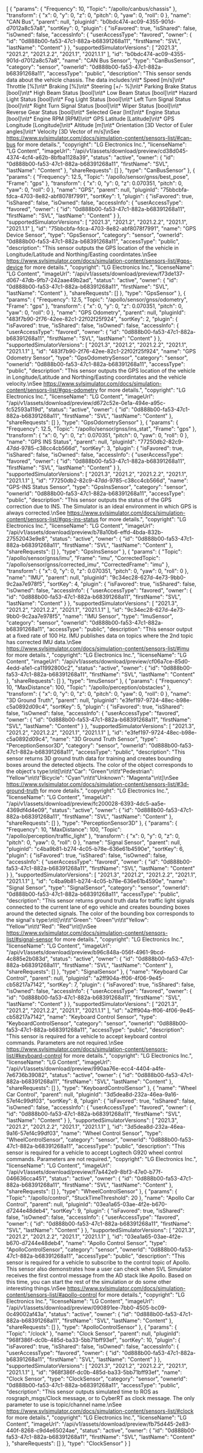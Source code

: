 [
  {
    "params": {
      "Frequency": 10,
      "Topic": "/apollo/canbus/chassis"
    },
    "transform": {
      "x": 0,
      "y": 0,
      "z": 0,
      "pitch": 0,
      "yaw": 0,
      "roll": 0
    },
    "name": "CAN Bus",
    "parent": null,
    "pluginId": "b0bdc474-ac09-4355-901d-d7012a8c57a8",
    "sortKey": 0,
    "plugin": {
      "isFavored": true,
      "isShared": false,
      "isOwned": false,
      "accessInfo": {
        "userAccessType": "favored",
        "owner": {
          "id": "0d888b00-fa53-47c1-882a-b68391268a11",
          "firstName": "SVL",
          "lastName": "Content"
        }
      },
      "supportedSimulatorVersions": [
        "2021.3",
        "2021.2",
        "2021.2.2",
        "2021.1",
        "2021.1.1"
      ],
      "id": "b0bdc474-ac09-4355-901d-d7012a8c57a8",
      "name": "CAN Bus Sensor",
      "type": "CanBusSensor",
      "category": "sensor",
      "ownerId": "0d888b00-fa53-47c1-882a-b68391268a11",
      "accessType": "public",
      "description": "This sensor sends data about the vehicle chassis. The data includes:\n\t* Speed [m/s]\n\t* Throttle [%]\n\t* Braking [%]\n\t* Steering [+/- %]\n\t* Parking Brake Status [bool]\n\t* High Beam Status [bool]\n\t* Low Beam Status [bool]\n\t* Hazard Light Status [bool]\n\t* Fog Light Status [bool]\n\t* Left Turn Signal Status [bool]\n\t* Right Turn Signal Status [bool]\n\t* Wiper Status [bool]\n\t* Reverse Gear Status [bool]\n\t* Selected Gear [Int]\n\t* Engine Status [bool]\n\t* Engine RPM [RPM]\n\t* GPS Latitude [Latitude]\n\t* GPS Longitude [Longitude]\n\t* Altitude [m]\n\t* Orientation [3D Vector of Euler angles]\n\t* Velocity [3D Vector of m/s]\nSee https://www.svlsimulator.com/docs/simulation-content/sensors-list/#can-bus for more details.",
      "copyright": "LG Electronics Inc.",
      "licenseName": "LG Content",
      "imageUrl": "/api/v1/assets/download/preview/cd38d045-4374-4cf4-a62b-8bfba1128a39",
      "status": "active",
      "owner": {
        "id": "0d888b00-fa53-47c1-882a-b68391268a11",
        "firstName": "SVL",
        "lastName": "Content"
      },
      "shareRequests": []
    },
    "type": "CanBusSensor"
  },
  {
    "params": {
      "Frequency": 12.5,
      "Topic": "/apollo/sensor/gnss/best_pose",
      "Frame": "gps"
    },
    "transform": {
      "x": 0,
      "y": 0,
      "z": 0.070351,
      "pitch": 0,
      "yaw": 0,
      "roll": 0
    },
    "name": "GPS",
    "parent": null,
    "pluginId": "75bbcbfa-fdca-4703-8e82-abf8078f7991",
    "sortKey": 1,
    "plugin": {
      "isFavored": true,
      "isShared": false,
      "isOwned": false,
      "accessInfo": {
        "userAccessType": "favored",
        "owner": {
          "id": "0d888b00-fa53-47c1-882a-b68391268a11",
          "firstName": "SVL",
          "lastName": "Content"
        }
      },
      "supportedSimulatorVersions": [
        "2021.3",
        "2021.2",
        "2021.2.2",
        "2021.1",
        "2021.1.1"
      ],
      "id": "75bbcbfa-fdca-4703-8e82-abf8078f7991",
      "name": "GPS Device Sensor",
      "type": "GpsSensor",
      "category": "sensor",
      "ownerId": "0d888b00-fa53-47c1-882a-b68391268a11",
      "accessType": "public",
      "description": "This sensor outputs the GPS location of the vehicle in Longitude/Latitude and Northing/Easting coordintates.\nSee https://www.svlsimulator.com/docs/simulation-content/sensors-list/#gps-device for more details.",
      "copyright": "LG Electronics Inc.",
      "licenseName": "LG Content",
      "imageUrl": "/api/v1/assets/download/preview/f73de137-d067-47db-9fb7-242aae49b2ad",
      "status": "active",
      "owner": {
        "id": "0d888b00-fa53-47c1-882a-b68391268a11",
        "firstName": "SVL",
        "lastName": "Content"
      },
      "shareRequests": []
    },
    "type": "GpsSensor"
  },
  {
    "params": {
      "Frequency": 12.5,
      "Topic": "/apollo/sensor/gnss/odometry",
      "Frame": "gps"
    },
    "transform": {
      "x": 0,
      "y": 0,
      "z": 0.070351,
      "pitch": 0,
      "yaw": 0,
      "roll": 0
    },
    "name": "GPS Odometry",
    "parent": null,
    "pluginId": "483f7b90-2f76-42ee-82c1-22f02f25f924",
    "sortKey": 2,
    "plugin": {
      "isFavored": true,
      "isShared": false,
      "isOwned": false,
      "accessInfo": {
        "userAccessType": "favored",
        "owner": {
          "id": "0d888b00-fa53-47c1-882a-b68391268a11",
          "firstName": "SVL",
          "lastName": "Content"
        }
      },
      "supportedSimulatorVersions": [
        "2021.3",
        "2021.2",
        "2021.2.2",
        "2021.1",
        "2021.1.1"
      ],
      "id": "483f7b90-2f76-42ee-82c1-22f02f25f924",
      "name": "GPS Odometry Sensor",
      "type": "GpsOdometrySensor",
      "category": "sensor",
      "ownerId": "0d888b00-fa53-47c1-882a-b68391268a11",
      "accessType": "public",
      "description": "This sensor outputs the GPS location of the vehicle in Longitude/Latitude and Northing/Easting coordintates and the vehicle velocity.\nSee https://www.svlsimulator.com/docs/simulation-content/sensors-list/#gps-odometry for more details.",
      "copyright": "LG Electronics Inc.",
      "licenseName": "LG Content",
      "imageUrl": "/api/v1/assets/download/preview/d672c52e-0e1a-494e-a95c-fc52593a119d",
      "status": "active",
      "owner": {
        "id": "0d888b00-fa53-47c1-882a-b68391268a11",
        "firstName": "SVL",
        "lastName": "Content"
      },
      "shareRequests": []
    },
    "type": "GpsOdometrySensor"
  },
  {
    "params": {
      "Frequency": 12.5,
      "Topic": "/apollo/sensor/gnss/ins_stat",
      "Frame": "gps"
    },
    "transform": {
      "x": 0,
      "y": 0,
      "z": 0.070351,
      "pitch": 0,
      "yaw": 0,
      "roll": 0
    },
    "name": "GPS INS Status",
    "parent": null,
    "pluginId": "77250db2-82c9-47dd-9785-c38cc4cb566d",
    "sortKey": 3,
    "plugin": {
      "isFavored": true,
      "isShared": false,
      "isOwned": false,
      "accessInfo": {
        "userAccessType": "favored",
        "owner": {
          "id": "0d888b00-fa53-47c1-882a-b68391268a11",
          "firstName": "SVL",
          "lastName": "Content"
        }
      },
      "supportedSimulatorVersions": [
        "2021.3",
        "2021.2",
        "2021.2.2",
        "2021.1",
        "2021.1.1"
      ],
      "id": "77250db2-82c9-47dd-9785-c38cc4cb566d",
      "name": "GPS-INS Status Sensor",
      "type": "GpsInsSensor",
      "category": "sensor",
      "ownerId": "0d888b00-fa53-47c1-882a-b68391268a11",
      "accessType": "public",
      "description": "This sensor outputs the status of the GPS correction due to INS. The Simulator is an ideal environment in which GPS is always corrected.\nSee https://www.svlsimulator.com/docs/simulation-content/sensors-list/#gps-ins-status for more details.",
      "copyright": "LG Electronics Inc.",
      "licenseName": "LG Content",
      "imageUrl": "/api/v1/assets/download/preview/b78a10b6-effd-4bda-832b-27552043e9e8",
      "status": "active",
      "owner": {
        "id": "0d888b00-fa53-47c1-882a-b68391268a11",
        "firstName": "SVL",
        "lastName": "Content"
      },
      "shareRequests": []
    },
    "type": "GpsInsSensor"
  },
  {
    "params": {
      "Topic": "/apollo/sensor/gnss/imu",
      "Frame": "imu",
      "CorrectedTopic": "/apollo/sensor/gnss/corrected_imu",
      "CorrectedFrame": "imu"
    },
    "transform": {
      "x": 0,
      "y": 0,
      "z": 0.070351,
      "pitch": 0,
      "yaw": 0,
      "roll": 0
    },
    "name": "IMU",
    "parent": null,
    "pluginId": "9c34ec28-627d-4e73-9bb0-9c2aa7e978f5",
    "sortKey": 4,
    "plugin": {
      "isFavored": true,
      "isShared": false,
      "isOwned": false,
      "accessInfo": {
        "userAccessType": "favored",
        "owner": {
          "id": "0d888b00-fa53-47c1-882a-b68391268a11",
          "firstName": "SVL",
          "lastName": "Content"
        }
      },
      "supportedSimulatorVersions": [
        "2021.3",
        "2021.2",
        "2021.2.2",
        "2021.1",
        "2021.1.1"
      ],
      "id": "9c34ec28-627d-4e73-9bb0-9c2aa7e978f5",
      "name": "IMU Sensor",
      "type": "ImuSensor",
      "category": "sensor",
      "ownerId": "0d888b00-fa53-47c1-882a-b68391268a11",
      "accessType": "public",
      "description": "This sensor output at a fixed rate of 100 Hz. IMU publishes data on topics where the 2nd topic has corrected IMU data.\nSee https://www.svlsimulator.com/docs/simulation-content/sensors-list/#imu for more details.",
      "copyright": "LG Electronics Inc.",
      "licenseName": "LG Content",
      "imageUrl": "/api/v1/assets/download/preview/cf06a7ce-85d0-4edd-a1e1-ca11992800c2",
      "status": "active",
      "owner": {
        "id": "0d888b00-fa53-47c1-882a-b68391268a11",
        "firstName": "SVL",
        "lastName": "Content"
      },
      "shareRequests": []
    },
    "type": "ImuSensor"
  },
  {
    "params": {
      "Frequency": 10,
      "MaxDistance": 100,
      "Topic": "/apollo/perception/obstacles"
    },
    "transform": {
      "x": 0,
      "y": 0,
      "z": 0,
      "pitch": 0,
      "yaw": 0,
      "roll": 0
    },
    "name": "3D Ground Truth",
    "parent": null,
    "pluginId": "e3fef197-9724-48ec-b98e-c5a0892d09c4",
    "sortKey": 5,
    "plugin": {
      "isFavored": true,
      "isShared": false,
      "isOwned": false,
      "accessInfo": {
        "userAccessType": "favored",
        "owner": {
          "id": "0d888b00-fa53-47c1-882a-b68391268a11",
          "firstName": "SVL",
          "lastName": "Content"
        }
      },
      "supportedSimulatorVersions": [
        "2021.3",
        "2021.2",
        "2021.2.2",
        "2021.1",
        "2021.1.1"
      ],
      "id": "e3fef197-9724-48ec-b98e-c5a0892d09c4",
      "name": "3D Ground Truth Sensor",
      "type": "PerceptionSensor3D",
      "category": "sensor",
      "ownerId": "0d888b00-fa53-47c1-882a-b68391268a11",
      "accessType": "public",
      "description": "This sensor returns 3D ground truth data for training and creates bounding boxes around the detected objects. The color of the object corresponds to the object's type:\n\t[\n\t\t\"Car\": \"Green\"\n\t\t\"Pedestrian\": \"Yellow\"\n\t\t\"Bicycle\": \"Cyan\"\n\t\t\"Unknown\":  \"Magenta\"\n\t]\nSee https://www.svlsimulator.com/docs/simulation-content/sensors-list/#3d-ground-truth for more details.",
      "copyright": "LG Electronics Inc.",
      "licenseName": "LG Content",
      "imageUrl": "/api/v1/assets/download/preview/fc200028-6393-4dc5-aa5e-4369df4d4e09",
      "status": "active",
      "owner": {
        "id": "0d888b00-fa53-47c1-882a-b68391268a11",
        "firstName": "SVL",
        "lastName": "Content"
      },
      "shareRequests": []
    },
    "type": "PerceptionSensor3D"
  },
  {
    "params": {
      "Frequency": 10,
      "MaxDistance": 100,
      "Topic": "/apollo/perception/traffic_light"
    },
    "transform": {
      "x": 0,
      "y": 0,
      "z": 0,
      "pitch": 0,
      "yaw": 0,
      "roll": 0
    },
    "name": "Signal Sensor",
    "parent": null,
    "pluginId": "c4ba9b81-b274-4c05-b78e-636e61b4590e",
    "sortKey": 6,
    "plugin": {
      "isFavored": true,
      "isShared": false,
      "isOwned": false,
      "accessInfo": {
        "userAccessType": "favored",
        "owner": {
          "id": "0d888b00-fa53-47c1-882a-b68391268a11",
          "firstName": "SVL",
          "lastName": "Content"
        }
      },
      "supportedSimulatorVersions": [
        "2021.3",
        "2021.2",
        "2021.2.2",
        "2021.1",
        "2021.1.1"
      ],
      "id": "c4ba9b81-b274-4c05-b78e-636e61b4590e",
      "name": "Signal Sensor",
      "type": "SignalSensor",
      "category": "sensor",
      "ownerId": "0d888b00-fa53-47c1-882a-b68391268a11",
      "accessType": "public",
      "description": "This sensor returns ground truth data for traffic light signals connected to the current lane of ego vehicle and creates bounding boxes around the detected signals. The color of the bounding box corresponds to the signal's type:\n\t[\n\t\t\"Green\": \"Green\"\n\t\t\"Yellow\": \"Yellow\"\n\t\t\"Red\": \"Red\"\n\t]\nSee https://www.svlsimulator.com/docs/simulation-content/sensors-list/#signal-sensor for more details.",
      "copyright": "LG Electronics Inc.",
      "licenseName": "LG Content",
      "imageUrl": "/api/v1/assets/download/preview/b96c848a-056f-4961-9bcd-4c885e2b083d",
      "status": "active",
      "owner": {
        "id": "0d888b00-fa53-47c1-882a-b68391268a11",
        "firstName": "SVL",
        "lastName": "Content"
      },
      "shareRequests": []
    },
    "type": "SignalSensor"
  },
  {
    "name": "Keyboard Car Control",
    "parent": null,
    "pluginId": "a2ff904a-ff06-4f06-9e45-cb58217a7142",
    "sortKey": 7,
    "plugin": {
      "isFavored": true,
      "isShared": false,
      "isOwned": false,
      "accessInfo": {
        "userAccessType": "favored",
        "owner": {
          "id": "0d888b00-fa53-47c1-882a-b68391268a11",
          "firstName": "SVL",
          "lastName": "Content"
        }
      },
      "supportedSimulatorVersions": [
        "2021.3",
        "2021.2",
        "2021.2.2",
        "2021.1",
        "2021.1.1"
      ],
      "id": "a2ff904a-ff06-4f06-9e45-cb58217a7142",
      "name": "Keyboard Control Sensor",
      "type": "KeyboardControlSensor",
      "category": "sensor",
      "ownerId": "0d888b00-fa53-47c1-882a-b68391268a11",
      "accessType": "public",
      "description": "This sensor is required for a vehicle to accept keyboard control commands. Parameters are not required.\nSee https://www.svlsimulator.com/docs/simulation-content/sensors-list/#keyboard-control for more details.",
      "copyright": "LG Electronics Inc.",
      "licenseName": "LG Content",
      "imageUrl": "/api/v1/assets/download/preview/990aa76e-ecc4-4404-a4fe-7e6736b39082",
      "status": "active",
      "owner": {
        "id": "0d888b00-fa53-47c1-882a-b68391268a11",
        "firstName": "SVL",
        "lastName": "Content"
      },
      "shareRequests": []
    },
    "type": "KeyboardControlSensor"
  },
  {
    "name": "Wheel Car Control",
    "parent": null,
    "pluginId": "3d5dea8d-232a-46ea-9a16-57ef4c99df03",
    "sortKey": 8,
    "plugin": {
      "isFavored": true,
      "isShared": false,
      "isOwned": false,
      "accessInfo": {
        "userAccessType": "favored",
        "owner": {
          "id": "0d888b00-fa53-47c1-882a-b68391268a11",
          "firstName": "SVL",
          "lastName": "Content"
        }
      },
      "supportedSimulatorVersions": [
        "2021.3",
        "2021.2",
        "2021.2.2",
        "2021.1",
        "2021.1.1"
      ],
      "id": "3d5dea8d-232a-46ea-9a16-57ef4c99df03",
      "name": "Wheel Control Sensor",
      "type": "WheelControlSensor",
      "category": "sensor",
      "ownerId": "0d888b00-fa53-47c1-882a-b68391268a11",
      "accessType": "public",
      "description": "This sensor is required for a vehicle to accept Logitech G920 wheel control commands. Parameters are not required.",
      "copyright": "LG Electronics Inc.",
      "licenseName": "LG Content",
      "imageUrl": "/api/v1/assets/download/preview/f7a442e9-8bf3-47e0-b77f-046636cca451",
      "status": "active",
      "owner": {
        "id": "0d888b00-fa53-47c1-882a-b68391268a11",
        "firstName": "SVL",
        "lastName": "Content"
      },
      "shareRequests": []
    },
    "type": "WheelControlSensor"
  },
  {
    "params": {
      "Topic": "/apollo/control",
      "StuckTimeThreshold": 20
    },
    "name": "Apollo Car Control",
    "parent": null,
    "pluginId": "03ea1a65-03ae-4f2e-b670-d7244e48deb4",
    "sortKey": 9,
    "plugin": {
      "isFavored": true,
      "isShared": false,
      "isOwned": false,
      "accessInfo": {
        "userAccessType": "favored",
        "owner": {
          "id": "0d888b00-fa53-47c1-882a-b68391268a11",
          "firstName": "SVL",
          "lastName": "Content"
        }
      },
      "supportedSimulatorVersions": [
        "2021.3",
        "2021.2",
        "2021.2.2",
        "2021.1",
        "2021.1.1"
      ],
      "id": "03ea1a65-03ae-4f2e-b670-d7244e48deb4",
      "name": "Apollo Control Sensor",
      "type": "ApolloControlSensor",
      "category": "sensor",
      "ownerId": "0d888b00-fa53-47c1-882a-b68391268a11",
      "accessType": "public",
      "description": "This sensor is required for a vehicle to subscribe to the control topic of Apollo. This sensor also demonstrates how a user can check when SVL Simulator receives the first control message from the AD stack like Apollo. Based on this time, you can start the rest of the simulation or do some other interesting things.\nSee https://www.svlsimulator.com/docs/simulation-content/sensors-list/#apollo-control for more details.",
      "copyright": "LG Electronics Inc.",
      "licenseName": "LG Content",
      "imageUrl": "/api/v1/assets/download/preview/090891ee-7bb0-4505-bc09-0c49002af43a",
      "status": "active",
      "owner": {
        "id": "0d888b00-fa53-47c1-882a-b68391268a11",
        "firstName": "SVL",
        "lastName": "Content"
      },
      "shareRequests": []
    },
    "type": "ApolloControlSensor"
  },
  {
    "params": {
      "Topic": "/clock"
    },
    "name": "Clock Sensor",
    "parent": null,
    "pluginId": "968f386f-dc0b-485d-ba33-5bb71bff93ef",
    "sortKey": 10,
    "plugin": {
      "isFavored": true,
      "isShared": false,
      "isOwned": false,
      "accessInfo": {
        "userAccessType": "favored",
        "owner": {
          "id": "0d888b00-fa53-47c1-882a-b68391268a11",
          "firstName": "SVL",
          "lastName": "Content"
        }
      },
      "supportedSimulatorVersions": [
        "2021.3",
        "2021.2",
        "2021.2.2",
        "2021.1",
        "2021.1.1"
      ],
      "id": "968f386f-dc0b-485d-ba33-5bb71bff93ef",
      "name": "Clock Sensor",
      "type": "ClockSensor",
      "category": "sensor",
      "ownerId": "0d888b00-fa53-47c1-882a-b68391268a11",
      "accessType": "public",
      "description": "This sensor outputs simulated time to ROS as rosgraph_msgs/Clock message, or to CyberRT as clock message. The only parameter to use is topic/channel name.\nSee https://www.svlsimulator.com/docs/simulation-content/sensors-list/#clock for more details.",
      "copyright": "LG Electronics Inc.",
      "licenseName": "LG Content",
      "imageUrl": "/api/v1/assets/download/preview/fb75d445-2e83-440f-8268-c9d4e65024ae",
      "status": "active",
      "owner": {
        "id": "0d888b00-fa53-47c1-882a-b68391268a11",
        "firstName": "SVL",
        "lastName": "Content"
      },
      "shareRequests": []
    },
    "type": "ClockSensor"
  }
]
